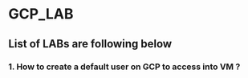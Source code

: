 # GCP_LAB

## List of LABs are following below

### 1. How to create a default user on GCP to access into VM ?